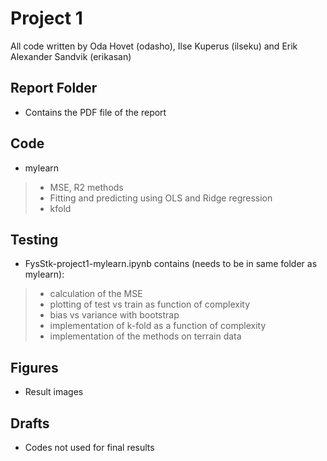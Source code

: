 # Project 1

All code written by Oda Hovet (odasho), Ilse Kuperus (ilseku) and Erik Alexander Sandvik (erikasan)

## Report Folder
* Contains the PDF file of the report

## Code
* mylearn
> * MSE, R2 methods
> * Fitting and predicting using OLS and Ridge regression
> * kfold

## Testing
* FysStk-project1-mylearn.ipynb contains (needs to be in same folder as mylearn):
> * calculation of the MSE
> * plotting of test vs train as function of complexity
> * bias vs variance with bootstrap
> * implementation of k-fold as a function of complexity
> * implementation of the methods on terrain data


## Figures
* Result images

## Drafts
* Codes not used for final results

